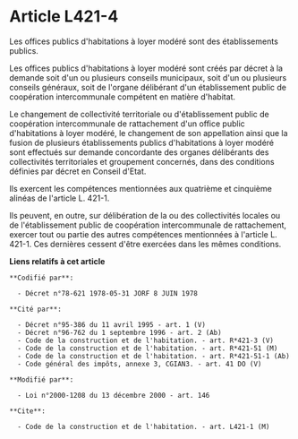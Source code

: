# Article L421-4

Les offices publics d'habitations à loyer modéré sont des établissements publics.

Les offices publics d'habitations à loyer modéré sont créés par décret à la demande soit d'un ou plusieurs conseils
municipaux, soit d'un ou plusieurs conseils généraux, soit de l'organe délibérant d'un établissement public de coopération
intercommunale compétent en matière d'habitat.

Le changement de collectivité territoriale ou d'établissement public de coopération intercommunale de rattachement d'un
office public d'habitations à loyer modéré, le changement de son appellation ainsi que la fusion de plusieurs établissements
publics d'habitations à loyer modéré sont effectués sur demande concordante des organes délibérants des collectivités
territoriales et groupement concernés, dans des conditions définies par décret en Conseil d'Etat.

Ils exercent les compétences mentionnées aux quatrième et cinquième alinéas de l'article L. 421-1.

Ils peuvent, en outre, sur délibération de la ou des collectivités locales ou de l'établissement public de coopération
intercommunale de rattachement, exercer tout ou partie des autres compétences mentionnées à l'article L. 421-1. Ces dernières
cessent d'être exercées dans les mêmes conditions.

**Liens relatifs à cet article**

	**Codifié par**:

	  - Décret n°78-621 1978-05-31 JORF 8 JUIN 1978

	**Cité par**:

	  - Décret n°95-386 du 11 avril 1995 - art. 1 (V)
	  - Décret n°96-762 du 1 septembre 1996 - art. 2 (Ab)
	  - Code de la construction et de l'habitation. - art. R*421-3 (V)
	  - Code de la construction et de l'habitation. - art. R*421-51 (M)
	  - Code de la construction et de l'habitation. - art. R*421-51-1 (Ab)
	  - Code général des impôts, annexe 3, CGIAN3. - art. 41 DO (V)

	**Modifié par**:

	  - Loi n°2000-1208 du 13 décembre 2000 - art. 146

	**Cite**:

	  - Code de la construction et de l'habitation. - art. L421-1 (M)

